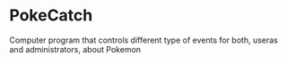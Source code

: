 # PokeCatch
Computer program that controls different type of events for both, useras and administrators, about Pokemon
